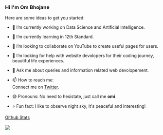 ### Hi I'm Om Bhojane 

Here are some ideas to get you started:

- 🔭 I’m currently working on Data Science and Artificial Intelligence.
- 🌱 I’m currently learning in 12th Standard.
- 👯 I’m looking to collaborate on YouTube to create useful pages for users.
- 🤔 I’m looking for help with website devolopers for their coding journey, beautiful life experiences.
- 💬 Ask me about queries and information related web devolopement.
- 📫 How to reach me: <br> Connect me on [Twitter](https://twitter.com/ombhojane05).
  
- 😄 Pronouns: No need to hesistate, just call me **omi**
- ⚡ Fun fact: I like to observe night sky, it's peaceful and interesting!

<a href="https://github-readme-stats.vercel.app/api?username=ombhojane"> Github Stats </a> <br> <br>
<img src="https://github-readme-stats.vercel.app/api?username=ombhojane">

